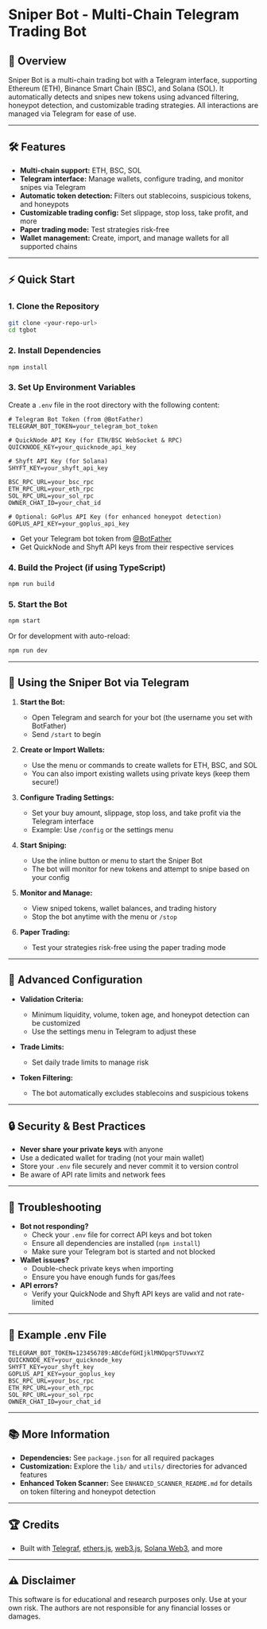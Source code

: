 # Sniper Bot - Multi-Chain Telegram Trading Bot

## 🚀 Overview

Sniper Bot is a multi-chain trading bot with a Telegram interface, supporting Ethereum (ETH), Binance Smart Chain (BSC), and Solana (SOL). It automatically detects and snipes new tokens using advanced filtering, honeypot detection, and customizable trading strategies. All interactions are managed via Telegram for ease of use.

---

## 🛠️ Features
- **Multi-chain support:** ETH, BSC, SOL
- **Telegram interface:** Manage wallets, configure trading, and monitor snipes via Telegram
- **Automatic token detection:** Filters out stablecoins, suspicious tokens, and honeypots
- **Customizable trading config:** Set slippage, stop loss, take profit, and more
- **Paper trading mode:** Test strategies risk-free
- **Wallet management:** Create, import, and manage wallets for all supported chains

---

## ⚡ Quick Start

### 1. Clone the Repository
```bash
git clone <your-repo-url>
cd tgbot
```

### 2. Install Dependencies
```bash
npm install
```

### 3. Set Up Environment Variables
Create a `.env` file in the root directory with the following content:

```env
# Telegram Bot Token (from @BotFather)
TELEGRAM_BOT_TOKEN=your_telegram_bot_token

# QuickNode API Key (for ETH/BSC WebSocket & RPC)
QUICKNODE_KEY=your_quicknode_api_key

# Shyft API Key (for Solana)
SHYFT_KEY=your_shyft_api_key

BSC_RPC_URL=your_bsc_rpc
ETH_RPC_URL=your_eth_rpc
SOL_RPC_URL=your_sol_rpc
OWNER_CHAT_ID=your_chat_id

# Optional: GoPlus API Key (for enhanced honeypot detection)
GOPLUS_API_KEY=your_goplus_api_key
```

- Get your Telegram bot token from [@BotFather](https://t.me/BotFather)
- Get QuickNode and Shyft API keys from their respective services

### 4. Build the Project (if using TypeScript)
```bash
npm run build
```

### 5. Start the Bot
```bash
npm start
```
Or for development with auto-reload:
```bash
npm run dev
```

---

## 🤖 Using the Sniper Bot via Telegram

1. **Start the Bot:**
   - Open Telegram and search for your bot (the username you set with BotFather)
   - Send `/start` to begin

2. **Create or Import Wallets:**
   - Use the menu or commands to create wallets for ETH, BSC, and SOL
   - You can also import existing wallets using private keys (keep them secure!)

3. **Configure Trading Settings:**
   - Set your buy amount, slippage, stop loss, and take profit via the Telegram interface
   - Example: Use `/config` or the settings menu

4. **Start Sniping:**
   - Use the inline button or menu to start the Sniper Bot
   - The bot will monitor for new tokens and attempt to snipe based on your config

5. **Monitor and Manage:**
   - View sniped tokens, wallet balances, and trading history
   - Stop the bot anytime with the menu or `/stop`

6. **Paper Trading:**
   - Test your strategies risk-free using the paper trading mode

---

## 🧩 Advanced Configuration

- **Validation Criteria:**
  - Minimum liquidity, volume, token age, and honeypot detection can be customized
  - Use the settings menu in Telegram to adjust these

- **Trade Limits:**
  - Set daily trade limits to manage risk

- **Token Filtering:**
  - The bot automatically excludes stablecoins and suspicious tokens

---

## 🔒 Security & Best Practices
- **Never share your private keys** with anyone
- Use a dedicated wallet for trading (not your main wallet)
- Store your `.env` file securely and never commit it to version control
- Be aware of API rate limits and network fees

---

## 🐞 Troubleshooting
- **Bot not responding?**
  - Check your `.env` file for correct API keys and bot token
  - Ensure all dependencies are installed (`npm install`)
  - Make sure your Telegram bot is started and not blocked
- **Wallet issues?**
  - Double-check private keys when importing
  - Ensure you have enough funds for gas/fees
- **API errors?**
  - Verify your QuickNode and Shyft API keys are valid and not rate-limited

---

## 📝 Example .env File
```env
TELEGRAM_BOT_TOKEN=123456789:ABCdefGHIjklMNOpqrSTUvwxYZ
QUICKNODE_KEY=your_quicknode_key
SHYFT_KEY=your_shyft_key
GOPLUS_API_KEY=your_goplus_key
BSC_RPC_URL=your_bsc_rpc
ETH_RPC_URL=your_eth_rpc
SOL_RPC_URL=your_sol_rpc
OWNER_CHAT_ID=your_chat_id
```

---

## 📚 More Information
- **Dependencies:** See `package.json` for all required packages
- **Customization:** Explore the `lib/` and `utils/` directories for advanced features
- **Enhanced Token Scanner:** See `ENHANCED_SCANNER_README.md` for details on token filtering and honeypot detection

---

## 🏆 Credits
- Built with [Telegraf](https://telegraf.js.org/), [ethers.js](https://docs.ethers.org/), [web3.js](https://web3js.readthedocs.io/), [Solana Web3](https://solana-labs.github.io/solana-web3.js/), and more

---

## ⚠️ Disclaimer
This software is for educational and research purposes only. Use at your own risk. The authors are not responsible for any financial losses or damages.
